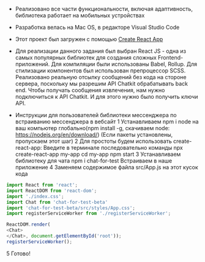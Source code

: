 * Реализовано все части функциональности, включая адаптивность, библиотека работает на мобильных устройствах

* Разработка велась на Mac OS, в редакторе Visual Studio Code

* Этот проект был загружен с помощью [Create React App](https://github.com/facebookincubator/create-react-app)

* Для реализации данного задания был выбран React JS - одна из самых популярных библиотек для создания сложных Frontend-приложений. Для компиляции были использованы Babel, Rollup.
Для стилизации компонентов был использован препроцессор SCSS.
Реализовано реальную отсылку сообщений без кода на стороне сервера, поскольку мы разрешим API Chatkit обрабатывать back end.
Чтобы получать сообщения извлечения, нам нужно подключиться к API Chatkit. И для этого нужно было получить ключи API.

* Инструкции для пользователей библиотеки мессенджера по встраиванию мессенджера в вебсайт
1 Устанавливаем npm i node на ваш компьютер глобально(npm install -g, скачиваем  node: https://nodejs.org/en/download/)
(Если пакеты установлены, пропускаем этот шаг)
2 Для простоты будем использовать create-react-app:
Введите в терминале последовательно команды
    npx create-react-app my-app
    cd my-app
    npm start
3 Устанавливаем библиотеку для чата
    npm i chat-for-test
Встраиваем в наше приложение 
4 Заменяем содержимое файла src/App.js на этот кусок кода
```js
import React from 'react';
import ReactDOM from 'react-dom';
import './index.css';
import Chat from 'chat-for-test-beta'
import 'chat-for-test-beta/src/styles/App.css';
import registerServiceWorker from './registerServiceWorker';

ReactDOM.render(
<Chat>
</Chat>, document.getElementById('root'));
registerServiceWorker();
```
5 Готово!
